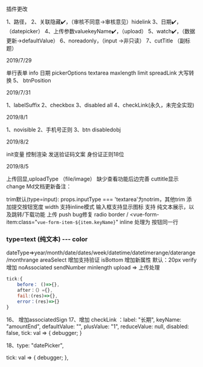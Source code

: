 插件更改

1、路径，
2、关联隐藏✔️，（审核不同意->审核意见）hidelink
3、日期✔️，（datepicker）
4、上传参数valuekeyName✔️，（upload）
5、watch✔️，（数据更新->defaultValue）
6、noreadonly，（input ->非只读）
7、cutTitle （副标题）

2019/7/29

单行表单 info
日期 pickerOptions
textarea maxlength limit
spreadLink 大写转换
5、 btnPosition

2019/7/31

1、labelSuffix
2、checkbox
3、disabled all
4、checkLink(永久，未完全实现)

2019/8/1

1、novisible
2、手机号正则
3、btn disabledobj

2019/8/2

init变量 控制渲染
发送验证码文案
身份证正则18位

2019/8/5

上传回显,uploadType （file/image） 缺少查看功能后边完善
cuttitle显示
change
Md文档更新备注：

trim默认(type=input): props.inputType === 'textarea'为notrim，其他trim
添加提交按钮宽度 width
支持inline模式
输入框支持显示图标
支持 纯文本展示，以及跳转/下载功能
上传 push bug修复
radio border / <vue-form-item:class="`vue-form-item-${item.keyName}`"
inline 处理为 按钮同一行
### type=text (纯文本) --- color
dateType=>year/month/date/dates/week/datetime/datetimerange/daterange/monthrange
areaSelect 增加支持验证
isBottom 增加新属性 默认：20px
verify 增加 noAssociated sendNumber
minlength
upload => 上传处理 
```js
tick:{
    before： ()=>{},
    after：（）={},
    fail:(res)=>{},
    error：(res)=>{}
}
```
16、 增加associatedSign
17、增加 checkLink ：label: "长期",
keyName: "amountEnd",
defaultValue: "",
plusValue: "1",
reduceValue: null,
disabled: false,
tick: val => {
    debugger;
}

18、type: "datePicker",

tick: val => {
    debugger;
},